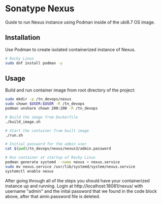 # Sonatype Nexus

Guide to run Nexus instance using Podman inside of the ubi8.7 OS image.

## Installation

Use Podman to create isolated containerized instance of Nexus.

```bash
# Rocky Linux
sudo dnf install podman -y
```

## Usage

Build and run container image from root directory of the project:

```bash
sudo mkdir -p /tn_devops/nexus
sudo chown $USER:$USER -R /tn_devops
podman unshare chown 200:200 -R /tn_devops

# Build the image from Dockerfile
./build_image.sh

# Start the container from built image
./run.sh

# Initial password for the admin user
cat $(pwd)/tn_devops/nexus/nexus3/admin.password

# Run container at startup of Rocky Linux
podman generate systemd --name nexus > nexus.service
sudo mv nexus.service /usr/lib/systemd/system/nexus.service
systemctl enable nexus
```

After going through all of the steps you should have your containerized instance up and running.
Login at http://localhost:18081/nexus/ with username "admin" and the inital password
that we found in the code block above, after that amin.password file is deleted.

